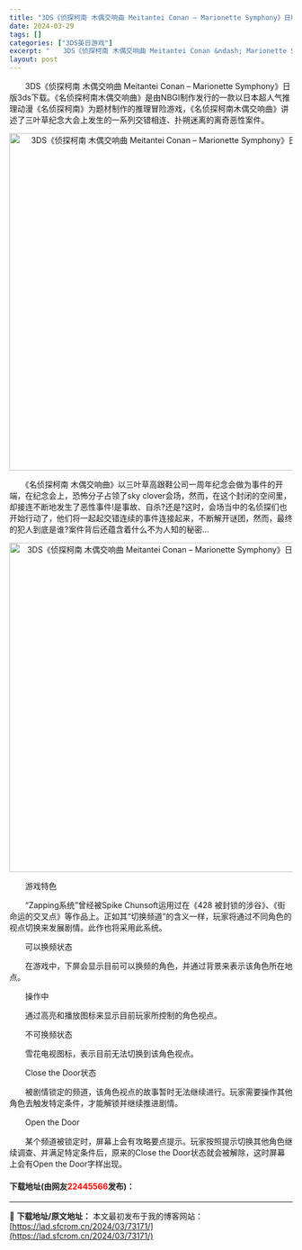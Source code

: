 ```yaml
---
title: "3DS《侦探柯南 木偶交响曲 Meitantei Conan – Marionette Symphony》日版3ds下载"
date: 2024-03-29
tags: []
categories: ["3DS英日游戏"]
excerpt: "　　3DS《侦探柯南 木偶交响曲 Meitantei Conan &ndash; Marionette Symphony》日版3ds下载。《名侦探柯南木偶交响曲》是由NBGI制作发行的一款以日本超人气推理动漫《名侦探柯南》为题材制作的推理冒险游戏，《名侦探柯南木偶交响曲》讲述了三叶草纪念大会上发生的&hellip;"
layout: post
---
```


 <p>　　3DS《侦探柯南 木偶交响曲 Meitantei Conan &ndash; Marionette Symphony》日版3ds下载。《名侦探柯南木偶交响曲》是由NBGI制作发行的一款以日本超人气推理动漫《名侦探柯南》为题材制作的推理冒险游戏，《名侦探柯南木偶交响曲》讲述了三叶草纪念大会上发生的一系列交错相连、扑朔迷离的离奇恶性案件。</p> <p align="center"><img align="" border="0" src="https://lad.sfcrom.cn/wp-content/uploads/2024/03/20240329_66062700b5b72.png" width="600" alt="3DS《侦探柯南 木偶交响曲 Meitantei Conan – Marionette Symphony》日版3ds下载" /></p> <p>　　《名侦探柯南 木偶交响曲》以三叶草高跟鞋公司一周年纪念会做为事件的开端，在纪念会上，恐怖分子占领了sky clover会场，然而，在这个封闭的空间里，却接连不断地发生了恶性事件!是事故、自杀?还是?这时，会场当中的名侦探们也开始行动了，他们将一起起交错连续的事件连接起来，不断解开谜团，然而，最终的犯人到底是谁?案件背后还蕴含着什么不为人知的秘密&hellip;</p> <p align="center"><img align="" border="0" src="https://lad.sfcrom.cn/wp-content/uploads/2024/03/20240329_66062701c5b17.png" width="586" alt="3DS《侦探柯南 木偶交响曲 Meitantei Conan – Marionette Symphony》日版3ds下载" /></p> <p>　　游戏特色</p> <p>　　&ldquo;Zapping系统&rdquo;曾经被Spike Chunsoft运用过在《428 被封锁的涉谷》、《街 命运的交叉点》等作品上。正如其&ldquo;切换频道&rdquo;的含义一样，玩家将通过不同角色的视点切换来发展剧情。此作也将采用此系统。</p> <p>　　可以换频状态</p> <p>　　在游戏中，下屏会显示目前可以换频的角色，并通过背景来表示该角色所在地点。</p> <p>　　操作中</p> <p>　　通过高亮和播放图标来显示目前玩家所控制的角色视点。</p> <p>　　不可换频状态</p> <p>　　雪花电视图标，表示目前无法切换到该角色视点。</p> <p>　　Close the Door状态</p> <p>　　被剧情锁定的频道，该角色视点的故事暂时无法继续进行。玩家需要操作其他角色去触发特定条件，才能解锁并继续推进剧情。</p> <p>　　Open the Door</p> <p>　　某个频道被锁定时，屏幕上会有攻略要点提示。玩家按照提示切换其他角色继续调查、并满足特定条件后，原来的Close the Door状态就会被解除，这时屏幕上会有Open the Door字样出现。</p> <p><h4>下载地址(由网友<font color="red">22445566</font>发布)：</h4></p> 

---
📖 **下载地址/原文地址：** 本文最初发布于我的博客网站：[https://lad.sfcrom.cn/2024/03/73171/](https://lad.sfcrom.cn/2024/03/73171/)
